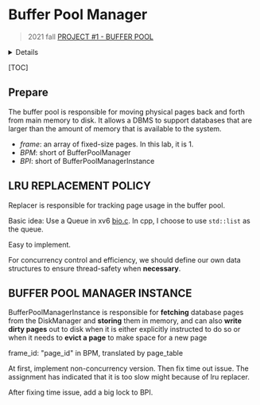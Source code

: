 # Buffer Pool Manager

> 2021 fall [PROJECT #1 - BUFFER POOL](https://15445.courses.cs.cmu.edu/fall2021/project1/)

<details>
Okay, I have to use a bash script to submit zip file for 2021 fall projects.
It is inconvenient, but works after all.
</details>

[TOC]

## Prepare

The buffer pool is responsible for moving physical pages back and forth from
main memory to disk. It allows a DBMS to support databases that are larger than
the amount of memory that is available to the system.

* *frame*: an array of fixed-size pages. In this lab, it is 1.
* *BPM*: short of BufferPoolManager
* *BPI*: short of BufferPoolManagerInstance

## LRU REPLACEMENT POLICY

Replacer is responsible for tracking page usage in the buffer pool.

Basic idea: Use a Queue in xv6 [bio.c](https://github.com/mit-pdos/xv6-riscv/blob/riscv/kernel/bio.c).
In cpp, I choose to use `std::list` as the queue.

Easy to implement.

For concurrency control and efficiency, we should define our own data structures
to ensure thread-safety when **necessary**.

## BUFFER POOL MANAGER INSTANCE

BufferPoolManagerInstance is responsible for **fetching** database pages from
the DiskManager and **storing** them in memory, and can also **write dirty
pages** out to disk when it is either explicitly instructed to do so or when it
needs to **evict a page** to make space for a new page

frame_id: "page_id" in BPM, translated by page_table

At first, implement non-concurrency version. Then fix time out issue.
The assignment has indicated that it is too slow might because of lru replacer.

After fixing time issue, add a big lock to BPI.
